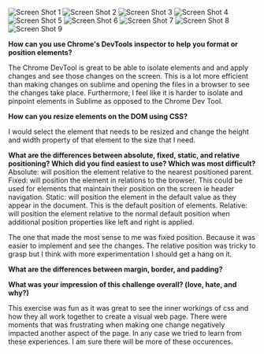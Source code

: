 ![Screen Shot 1](/imgs/01.png)
![Screen Shot 2](/imgs/02.png)
![Screen Shot 3](/imgs/03.png)
![Screen Shot 4](/imgs/04.png)
![Screen Shot 5](/imgs/05.png)
![Screen Shot 6](/imgs/06.png)
![Screen Shot 7](/imgs/07.png)
![Screen Shot 8](/imgs/08.png)
![Screen Shot 9](/imgs/09.png)


**How can you use Chrome's DevTools inspector to help you format or position elements?**

The Chrome DevTool is great to be able to isolate elements and and apply changes and see those changes on the screen.  This is a lot more efficient than making changes on sublime and opening the files in a browser to see the changes take place. Furthermore, I feel like it is harder to isolate and pinpoint elements in Sublime as opposed to the Chrome Dev Tool.

**How can you resize elements on the DOM using CSS?**

I would select the element that needs to be resized and change the height and width property of that element to the size that I need.

**What are the differences between absolute, fixed, static, and relative positioning? Which did you find easiest to use? Which was most difficult?**
Absolute: will position the element relative to the nearest positioned parent.
Fixed: will position the element in relations to the browser. This could be used for elements that maintain their position on the screen ie header navigation.
Static: will position the element in the default value as they appear in the document. This is the default position of elements.
Relative: will position the element relative to the normal default position when additional position properties like left and right is applied.

The one that made the most sense to me was fixed position. Because it was easier to implement and see the changes. The relative position was tricky to grasp but I think with more experimentation I should get a hang on it.

**What are the differences between margin, border, and padding?**

**What was your impression of this challenge overall? (love, hate, and why?)**

This exercise was fun as it was great to see the inner workings of css and how they all work together to create a visual web page. There were moments that was frustrating when making one change negatively impacted another aspect of the page. In any case we tried to learn from these experiences. I am sure there will be more of these occurences.